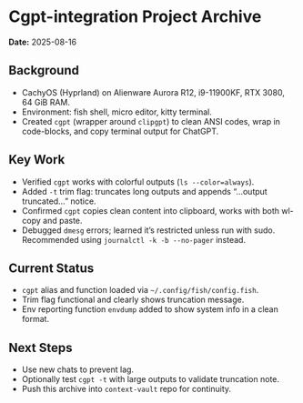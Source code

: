 # Cgpt-integration Project Archive

**Date:** 2025-08-16

## Background
- CachyOS (Hyprland) on Alienware Aurora R12, i9-11900KF, RTX 3080, 64 GiB RAM.
- Environment: fish shell, micro editor, kitty terminal.
- Created `cgpt` (wrapper around `clipgpt`) to clean ANSI codes, wrap in code-blocks, and copy terminal output for ChatGPT.

## Key Work
- Verified `cgpt` works with colorful outputs (`ls --color=always`).
- Added `-t` trim flag: truncates long outputs and appends “…output truncated…” notice.
- Confirmed `cgpt` copies clean content into clipboard, works with both wl-copy and paste.
- Debugged `dmesg` errors; learned it’s restricted unless run with sudo. Recommended using `journalctl -k -b --no-pager` instead.

## Current Status
- `cgpt` alias and function loaded via `~/.config/fish/config.fish`.
- Trim flag functional and clearly shows truncation message.
- Env reporting function `envdump` added to show system info in a clean format.

## Next Steps
- Use new chats to prevent lag.
- Optionally test `cgpt -t` with large outputs to validate truncation note.
- Push this archive into `context-vault` repo for continuity.

